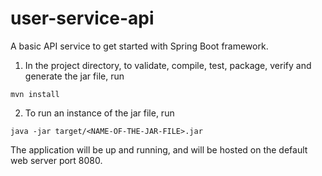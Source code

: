 # user-service-api
A basic API service to get started with Spring Boot framework.

1. In the project directory, to validate, compile, test, package, verify and generate the jar file, run
  ```
  mvn install
  ```

2. To run an instance of the jar file, run
  ```
  java -jar target/<NAME-OF-THE-JAR-FILE>.jar
  ```

The application will be up and running, and will be hosted on the default web server port 8080.
